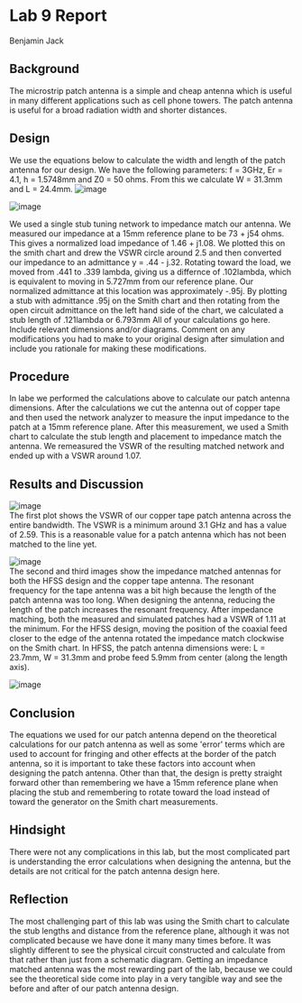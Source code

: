 # Lab 9 Report
Benjamin Jack

## Background
The microstrip patch antenna is a simple and cheap antenna which is useful in many different applications such as cell phone towers. The patch antenna is useful for a broad radiation width and shorter distances.

## Design
We use the equations below to calculate the width and length of the patch antenna for our design.
We have the following parameters: f = 3GHz, Er = 4.1, h = 1.5748mm and Z0 = 50 ohms. From this we calculate W = 31.3mm and L = 24.4mm.
![image](https://github.com/CourseReps/ECEN452-Spring2016/blob/master/Students/Benejack/Lab9/PatchEquations.png)<br>

![image](https://github.com/CourseReps/ECEN452-Spring2016/blob/master/Students/Benejack/Lab9/Patch.png)<br>

We used a single stub tuning network to impedance match our antenna. We measured our impedance at a 15mm reference plane to be 73 + j54 ohms.
This gives a normalized load impedance of 1.46 + j1.08. We plotted this on the smith chart and drew the VSWR circle around 2.5 and then converted our
impedance to an admittance y = .44 - j.32. Rotating toward the load, we moved from .441 to .339 lambda, giving us a differnce of .102lambda, which is equivalent
to moving in 5.727mm from our reference plane. Our normalized admittance at this location was approximately -.95j. By plotting a stub with admittance .95j on the Smith 
chart and then rotating from the open circuit admittance on the left hand side of the chart, we calculated a stub length of .121lambda or 6.793mm
All of your calculations go here. Include relevant dimensions and/or diagrams. Comment on any modifications you had to make to your original design after simulation and include you rationale for making these modifications.

## Procedure
In labe we performed the calculations above to calculate our patch antenna dimensions. After the calculations we cut the antenna out of copper tape and then used the network analyzer
to measure the input impedance to the patch at a 15mm reference plane. After this measurement, we used a Smith chart to calculate the stub length and placement to impedance match the antenna.
We remeasured the VSWR of the resulting matched network and ended up with a VSWR around 1.07.

## Results and Discussion
![image](https://github.com/CourseReps/ECEN452-Spring2016/blob/master/Students/Benejack/Lab9/Unmatched.png)<br>
The first plot shows the VSWR of our copper tape patch antenna across the entire bandwidth. The VSWR is a minimum around 3.1 GHz and has a value of 2.59. This is a reasonable value for a patch antenna which has not been matched to the line yet.

![image](https://github.com/CourseReps/ECEN452-Spring2016/blob/master/Students/Benejack/Lab9/Match.png)<br>
The second and third images show the impedance matched antennas for both the HFSS design and the copper tape antenna. The resonant frequency for the tape antenna was a bit high because the length of the patch antenna was too long. When designing the antenna, reducing the length of the patch
increases the resonant frequency. After impedance matching, both the measured and simulated patches had a VSWR of 1.11 at the minimum. For the HFSS design, moving the position of the coaxial feed closer to the edge of the antenna rotated the impedance match clockwise on the Smith chart.
In HFSS, the patch antenna dimensions were: L = 23.7mm, W = 31.3mm and probe feed 5.9mm from center (along the length axis).

![image](https://github.com/CourseReps/ECEN452-Spring2016/blob/master/Students/Benejack/Lab9/VSWRZoom.png)<br>

## Conclusion
The equations we used for our patch antenna depend on the theoretical calculations for our patch antenna as well as some 'error' terms which are used to account for fringing and other effects at the border of the patch antenna, so it is important to take these factors into account when
designing the patch antenna. Other than that, the design is pretty straight forward other than remembering we have a 15mm reference plane when placing the stub and remembering to rotate toward the load instead of toward the generator on the Smith chart measurements.

## Hindsight
There were not any complications in this lab, but the most complicated part is understanding the error calculations when designing the antenna, but the details are not critical for the patch antenna design here.

## Reflection
The most challenging part of this lab was using the Smith chart to calculate the stub lengths and distance from the reference plane, although it was not complicated because we have done it many many times before. It was slightly different to see the physical circuit constructed and
calculate from that rather than just from a schematic diagram. Getting an impedance matched antenna was the most rewarding part of the lab, because we could see the theoretical side come into play in a very tangible way and see the before and after of our patch antenna design.